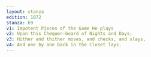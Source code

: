 ```yaml
---
layout: stanza
edition: 1872
stanza: 69
v1: Impotent Pieces of the Game He plays
v2: Upon this Chequer-board of Nights and Days;
v3: Hither and thither moves, and checks, and slays,
v4: And one by one back in the Closet lays.
---
```

